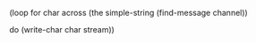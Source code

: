  



(loop for char across (the simple-string (find-message channel)) 



do (write-char char stream)) 



